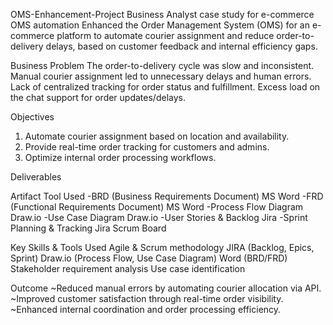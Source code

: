 OMS-Enhancement-Project
Business Analyst case study for e-commerce OMS automation
Enhanced the Order Management System (OMS) for an e-commerce platform to automate courier assignment and reduce order-to-delivery delays, based on customer feedback and internal efficiency gaps.

Business Problem
The order-to-delivery cycle was slow and inconsistent.
Manual courier assignment led to unnecessary delays and human errors.
Lack of centralized tracking for order status and fulfillment.
Excess load on the chat support for order updates/delays.

Objectives
1. Automate courier assignment based on location and availability.
2. Provide real-time order tracking for customers and admins.
3. Optimize internal order processing workflows.

Deliverables

Artifact	                                Tool Used
-BRD (Business Requirements Document)	    MS Word
-FRD (Functional Requirements Document)	  MS Word
-Process Flow Diagram	                    Draw.io
-Use Case Diagram	                        Draw.io
-User Stories & Backlog	                  Jira
-Sprint Planning & Tracking	              Jira Scrum Board

Key Skills & Tools Used
Agile & Scrum methodology
JIRA (Backlog, Epics, Sprint)
Draw.io (Process Flow, Use Case Diagram)
Word (BRD/FRD)
Stakeholder requirement analysis
Use case identification

Outcome
~Reduced manual errors by automating courier allocation via API.
~Improved customer satisfaction through real-time order visibility.
~Enhanced internal coordination and order processing efficiency.

